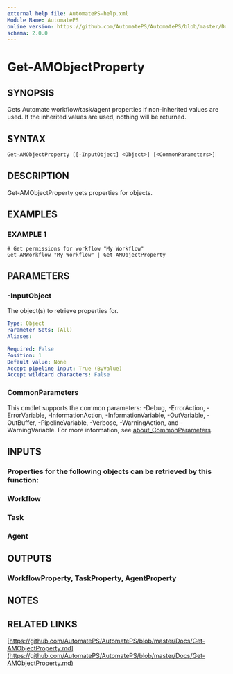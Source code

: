 ```yaml
---
external help file: AutomatePS-help.xml
Module Name: AutomatePS
online version: https://github.com/AutomatePS/AutomatePS/blob/master/Docs/Get-AMObjectProperty.md
schema: 2.0.0
---
```


# Get-AMObjectProperty

## SYNOPSIS
Gets Automate workflow/task/agent properties if non-inherited values are used. 
If the inherited values are used, nothing will be returned.

## SYNTAX

```
Get-AMObjectProperty [[-InputObject] <Object>] [<CommonParameters>]
```

## DESCRIPTION
Get-AMObjectProperty gets properties for objects.

## EXAMPLES

### EXAMPLE 1
```
# Get permissions for workflow "My Workflow"
Get-AMWorkflow "My Workflow" | Get-AMObjectProperty
```

## PARAMETERS

### -InputObject
The object(s) to retrieve properties for.

```yaml
Type: Object
Parameter Sets: (All)
Aliases:

Required: False
Position: 1
Default value: None
Accept pipeline input: True (ByValue)
Accept wildcard characters: False
```

### CommonParameters
This cmdlet supports the common parameters: -Debug, -ErrorAction, -ErrorVariable, -InformationAction, -InformationVariable, -OutVariable, -OutBuffer, -PipelineVariable, -Verbose, -WarningAction, and -WarningVariable. For more information, see [about_CommonParameters](http://go.microsoft.com/fwlink/?LinkID=113216).

## INPUTS

### Properties for the following objects can be retrieved by this function:
### Workflow
### Task
### Agent
## OUTPUTS

### WorkflowProperty, TaskProperty, AgentProperty
## NOTES

## RELATED LINKS

[https://github.com/AutomatePS/AutomatePS/blob/master/Docs/Get-AMObjectProperty.md](https://github.com/AutomatePS/AutomatePS/blob/master/Docs/Get-AMObjectProperty.md)

